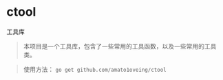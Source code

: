 # ctool
工具库

> 本项目是一个工具库，包含了一些常用的工具函数，以及一些常用的工具类。

>使用方法：
```go get github.com/amato1oveing/ctool```